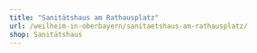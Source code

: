 ```yaml
---
title: "Sanitätshaus am Rathausplatz"
url: /weilheim-in-oberbayern/sanitaetshaus-am-rathausplatz/
shop: Sanitätshaus
---
```

